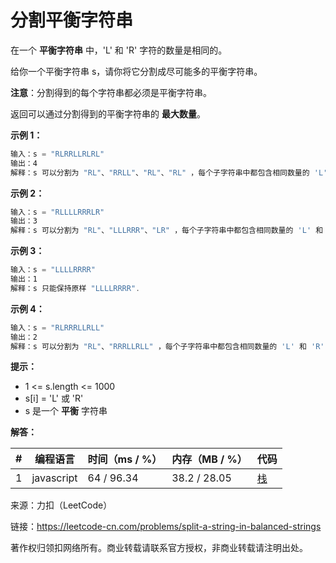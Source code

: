 # 分割平衡字符串

在一个 **平衡字符串** 中，'L' 和 'R' 字符的数量是相同的。

给你一个平衡字符串 s，请你将它分割成尽可能多的平衡字符串。

**注意**：分割得到的每个字符串都必须是平衡字符串。

返回可以通过分割得到的平衡字符串的 **最大数量**。

**示例 1：**

``` javascript
输入：s = "RLRRLLRLRL"
输出：4
解释：s 可以分割为 "RL"、"RRLL"、"RL"、"RL" ，每个子字符串中都包含相同数量的 'L' 和 'R' 。
```

**示例 2：**

``` javascript
输入：s = "RLLLLRRRLR"
输出：3
解释：s 可以分割为 "RL"、"LLLRRR"、"LR" ，每个子字符串中都包含相同数量的 'L' 和 'R' 。
```

**示例 3：**

``` javascript
输入：s = "LLLLRRRR"
输出：1
解释：s 只能保持原样 "LLLLRRRR".
```

**示例 4：**

``` javascript
输入：s = "RLRRRLLRLL"
输出：2
解释：s 可以分割为 "RL"、"RRRLLRLL" ，每个子字符串中都包含相同数量的 'L' 和 'R' 。
```

**提示：**

- 1 <= s.length <= 1000
- s[i] = 'L' 或 'R'
- s 是一个 **平衡** 字符串

**解答：**

**#**|**编程语言**|**时间（ms / %）**|**内存（MB / %）**|**代码**
--|--|--|--|--
1|javascript|64 / 96.34|38.2 / 28.05|[栈](./javascript/ac_v1.js)

来源：力扣（LeetCode）

链接：https://leetcode-cn.com/problems/split-a-string-in-balanced-strings

著作权归领扣网络所有。商业转载请联系官方授权，非商业转载请注明出处。
